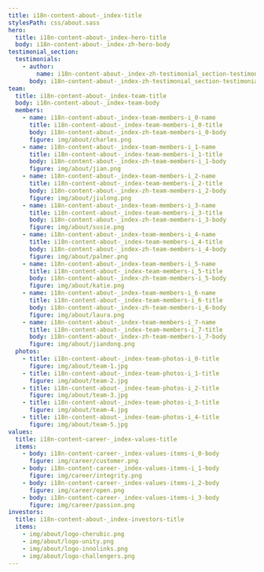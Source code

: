```yaml
---
title: i18n-content-about-_index-title
stylesPath: css/about.sass
hero:
  title: i18n-content-about-_index-hero-title
  body: i18n-content-about-_index-zh-hero-body
testimonial_section:
  testimonials:
    - author:
        name: i18n-content-about-_index-zh-testimonial_section-testimonials-i_0-author-name
      body: i18n-content-about-_index-zh-testimonial_section-testimonials-i_0-body
team:
  title: i18n-content-about-_index-team-title
  body: i18n-content-about-_index-team-body
  members:
    - name: i18n-content-about-_index-team-members-i_0-name
      title: i18n-content-about-_index-team-members-i_0-title
      body: i18n-content-about-_index-zh-team-members-i_0-body
      figure: img/about/charles.png
    - name: i18n-content-about-_index-team-members-i_1-name
      title: i18n-content-about-_index-team-members-i_1-title
      body: i18n-content-about-_index-zh-team-members-i_1-body
      figure: img/about/jian.png
    - name: i18n-content-about-_index-team-members-i_2-name
      title: i18n-content-about-_index-team-members-i_2-title
      body: i18n-content-about-_index-zh-team-members-i_2-body
      figure: img/about/jiulong.png
    - name: i18n-content-about-_index-team-members-i_3-name
      title: i18n-content-about-_index-team-members-i_3-title
      body: i18n-content-about-_index-zh-team-members-i_3-body
      figure: img/about/susie.png
    - name: i18n-content-about-_index-team-members-i_4-name
      title: i18n-content-about-_index-team-members-i_4-title
      body: i18n-content-about-_index-zh-team-members-i_4-body
      figure: img/about/palmer.png
    - name: i18n-content-about-_index-team-members-i_5-name
      title: i18n-content-about-_index-team-members-i_5-title
      body: i18n-content-about-_index-zh-team-members-i_5-body
      figure: img/about/katie.png
    - name: i18n-content-about-_index-team-members-i_6-name
      title: i18n-content-about-_index-team-members-i_6-title
      body: i18n-content-about-_index-zh-team-members-i_6-body
      figure: img/about/laura.png
    - name: i18n-content-about-_index-team-members-i_7-name
      title: i18n-content-about-_index-team-members-i_7-title
      body: i18n-content-about-_index-zh-team-members-i_7-body
      figure: img/about/jiandong.png
  photos:
    - title: i18n-content-about-_index-team-photos-i_0-title
      figure: img/about/team-1.jpg
    - title: i18n-content-about-_index-team-photos-i_1-title
      figure: img/about/team-2.jpg
    - title: i18n-content-about-_index-team-photos-i_2-title
      figure: img/about/team-3.jpg
    - title: i18n-content-about-_index-team-photos-i_3-title
      figure: img/about/team-4.jpg
    - title: i18n-content-about-_index-team-photos-i_4-title
      figure: img/about/team-5.jpg
values:
  title: i18n-content-career-_index-values-title
  items:
    - body: i18n-content-career-_index-values-items-i_0-body
      figure: img/career/customer.png
    - body: i18n-content-career-_index-values-items-i_1-body
      figure: img/career/integrity.png
    - body: i18n-content-career-_index-values-items-i_2-body
      figure: img/career/open.png
    - body: i18n-content-career-_index-values-items-i_3-body
      figure: img/career/passion.png
investors:
  title: i18n-content-about-_index-investors-title
  items:
    - img/about/logo-cherubic.png
    - img/about/logo-unity.png
    - img/about/logo-innolinks.png
    - img/about/logo-challengers.png
---
```

